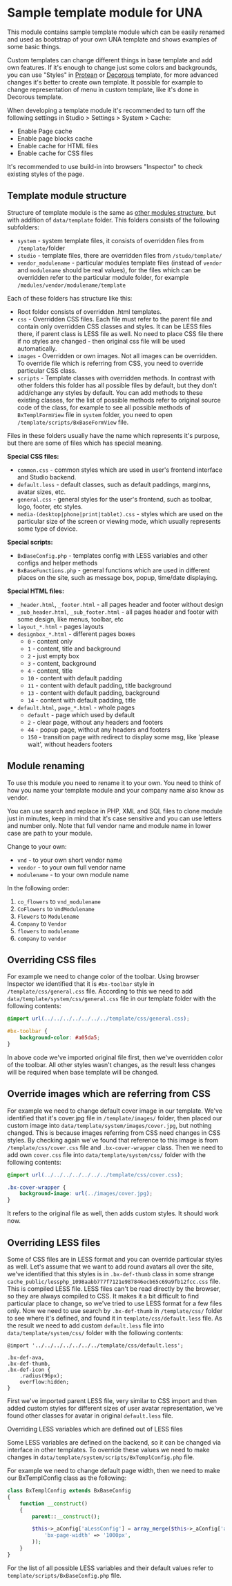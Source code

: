 # Sample template module for UNA

This module contains sample template module which can be easily renamed and used as bootstrap of your own UNA template and shows examples of some basic things.

Custom templates can change different things in base template and add own features. If it's enough to change just some colors and backgrounds, you can use "Styles" in [Protean](https://una.io/page/view-product?id=3) or [Decorous](https://una.io/page/view-product?id=81) template, for more advanced changes it's better to create own template. It possible for example to change representation of menu in custom template, like it's done in Decorous template.

When developing a template module it's recommended to turn off the following settings in Studio > Settings > System > Cache:
- Enable Page cache
- Enable page blocks cache
- Enable cache for HTML files
- Enable cache for CSS files

It's recommended to use build-in into browsers "Inspector" to check existing styles of the page.

## Template module structure 

Structure of template module is the same as [other modules structure](https://github.com/unaio/una/wiki/Directories-structure#module-structure), but with addition of `data/template` folder. This folders consists of the following subfolders:
- `system` - system template files, it consists of overridden files from `/template/`folder
- `studio` - template files, there are overridden files from `/studo/template/`
- `vendor_modulename` - particular modules template files (instead of `vendor` and `modulename` should be real values), for the files which can be overridden refer to the particular module folder, for example `/modules/vendor/modulename/template`

Each of these folders has structure like this:
- Root folder consists of overridden .html templates.
- `css` - Overridden CSS files. Each file must refer to the parent file and contain only overridden CSS classes and styles. It can be LESS files there, if parent class is LESS file as well. No need to place CSS file there if no styles are changed - then original css file will be used automatically.
- `images` - Overridden or own images. Not all images can be overridden. To override file which is referring from CSS, you need to override particular CSS class.
- `scripts` - Template classes with overridden methods. In contrast with other folders this folder has all possible files by default, but they don't add/change any styles by default. You can add methods to these existing classes, for the list of possible methods refer to original source code of the class, for example to see all possible methods of `BxTemplFormView` file in `system` folder, you need to open `/template/scripts/BxBaseFormView` file.

Files in these folders usually have the name which represents it's purpose, but there are some of files which has special meaning.

**Special CSS files:**
- `common.css` - common styles which are used in user's frontend interface and Studio backend.
- `default.less` - default classes, such as default paddings, marginns, avatar sizes, etc.
- `general.css` - general styles for the user's frontend, such as toolbar, logo, footer, etc styles.
- `media-(desktop|phone|print|tablet).css` - styles which are used on the particular size of the screen or viewing mode, which usually represents some type of device.

**Special scripts:**
- `BxBaseConfig.php` - templates config with LESS variables and other configs and helper methods
- `BxBaseFunctions.php` - general functions which are used in different places on the site, such as message box, popup, time/date displaying.

**Special HTML files:**
- `_header.html`, `_footer.html` - all pages header and footer without design
- `_sub_header.html`, `_sub_footer.html` - all pages header and footer with some design, like menus, toolbar, etc
- `layout_*.html` - pages layouts
- `designbox_*.html` - different pages boxes
	- `0` - content only
	- `1` - content, title and background
	- `2` - just empty box
	- `3` - content, background
	- `4` - content, title
	- `10` - content with default padding
	- `11` - content with default padding, title background
	- `13` - content with default padding, background
	- `14` - content with default padding, title
- `default.html`, `page_*.html` - whole pages
	- `default` - page which used by default
	- `2` - clear page, without any headers and footers
	- `44` - popup page, without any headers and footers
	- `150` - transition page with redirect to display some msg, like 'please wait', without headers footers

## Module renaming

To use this module you need to rename it to your own. You need to think of how you name your template module and your company name also know as vendor. 

You can use search and replace in PHP, XML and SQL files to clone module just in minutes, keep in mind that it's case sensitive and you can use letters and number only. Note that full vendor name and module name in lower case are path to your module.

Change to your own:
- `vnd` - to your own short vendor name
- `vendor` - to your own full vendor name
- `modulename` - to your own module name

In the following order:
1. `co_flowers` to `vnd_modulename`
2. `CoFlowers` to `VndModulename`
3. `Flowers` to `Modulename`
4. `Company` to `Vendor`
5. `flowers` to `modulename`
6. `company` to `vendor`


## Overriding CSS files

For example we need to change color of the toolbar. Using browser Inspector we identified that it is `#bx-toolbar` style in `/template/css/general.css` file. According to this we need to add `data/template/system/css/general.css` file in our template folder with the following contents:
```css
@import url(../../../../../../../template/css/general.css);

#bx-toolbar {    
	background-color: #a05da5;
}
```
In above code we've imported original file first, then we've overridden color of the toolbar. All other styles wasn't changes, as the result less changes will be required when base template will be changed.

## Override images which are referring from CSS 

For example we need to change default cover image in our template. We've identified that it's cover.jpg file in `/template/images/` folder, then placed our custom image into `data/template/system/images/cover.jpg`, but nothing changed. This is because images referring from CSS need changes in CSS styles. By checking again we've found that reference to this image is from `/template/css/cover.css` file and `.bx-cover-wrapper` class. Then we need to add own `cover.css` file into `data/template/system/css/` folder with the following contents:
```css
@import url(../../../../../../../template/css/cover.css);

.bx-cover-wrapper {
    background-image: url(../images/cover.jpg);
}
```
It refers to the original file as well, then adds custom styles. It should work now.

## Overriding LESS files

Some of CSS files are in LESS format and you can override particular styles as well. Let's assume that we want to add round avatars all over the site, we've identified that this styles is in `.bx-def-thumb` class in some strange `cache_public/lessphp_1098aabb777f7121e987846ecb65c69a9fb12fcc.css` file. This is compiled LESS file. LESS files can't be read directly by the browser, so they are always compiled to CSS. It makes it a bit difficult to find particular place to change, so we've tried to use LESS format for a few files only. Now we need to use search by `.bx-def-thumb` in `/template/css/` folder to see where it's defined, and found it in `template/css/default.less` file. As the result we need to add custom `default.less` file into `data/template/system/css/` folder with the following contents:
```less
@import '../../../../../../../template/css/default.less';

.bx-def-ava,
.bx-def-thumb,
.bx-def-icon {
    .radius(96px);
    overflow:hidden;
}
```
First we've imported parent LESS file, very similar to CSS import and then added custom styles for different sizes of user avatar representation, we've found other classes for avatar in original `default.less` file.

Overriding LESS variables which are defined out of LESS files

Some LESS variables are defined on the backend, so it can be changed via interface in other templates. To override these values we need to make changes in `data/template/system/scripts/BxTemplConfig.php` file.

For example we need to change default page width, then we need to make our BxTemplConfig class as the following:
```php
class BxTemplConfig extends BxBaseConfig
{
    function __construct()
    {
        parent::__construct();

        $this->_aConfig['aLessConfig'] = array_merge($this->_aConfig['aLessConfig'], array(
            'bx-page-width' => '1000px',
        ));
    }
}
```
For the list of all possible LESS variables and their default values refer to `template/scripts/BxBaseConfig.php` file.



